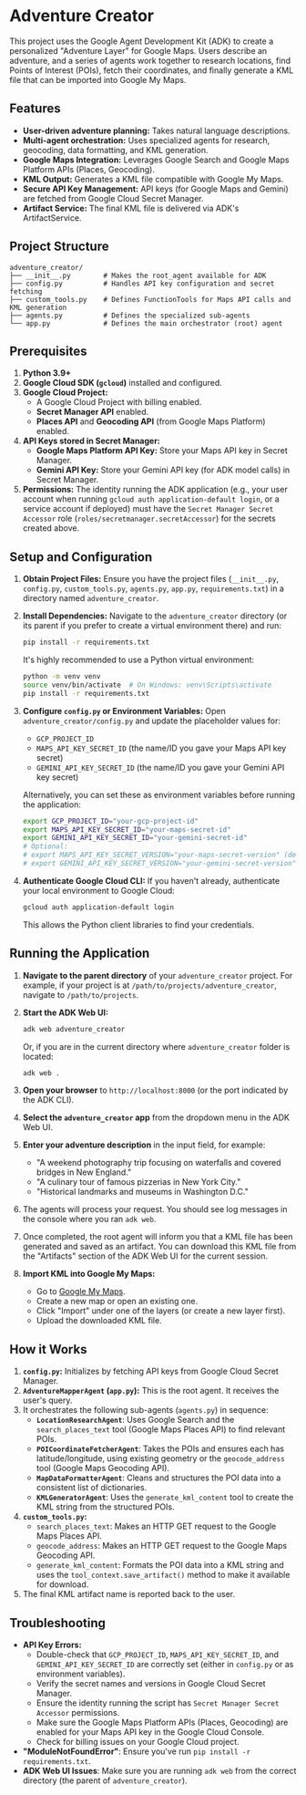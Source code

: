 # Adventure Creator

This project uses the Google Agent Development Kit (ADK) to create a personalized "Adventure Layer" for Google Maps.
Users describe an adventure, and a series of agents work together to research locations, find Points of Interest (POIs),
fetch their coordinates, and finally generate a KML file that can be imported into Google My Maps.

## Features

-   **User-driven adventure planning:** Takes natural language descriptions.
-   **Multi-agent orchestration:** Uses specialized agents for research, geocoding, data formatting, and KML generation.
-   **Google Maps Integration:** Leverages Google Search and Google Maps Platform APIs (Places, Geocoding).
-   **KML Output:** Generates a KML file compatible with Google My Maps.
-   **Secure API Key Management:** API keys (for Google Maps and Gemini) are fetched from Google Cloud Secret Manager.
-   **Artifact Service:** The final KML file is delivered via ADK's ArtifactService.

## Project Structure

```
adventure_creator/
├── __init__.py        # Makes the root_agent available for ADK
├── config.py          # Handles API key configuration and secret fetching
├── custom_tools.py    # Defines FunctionTools for Maps API calls and KML generation
├── agents.py          # Defines the specialized sub-agents
└── app.py             # Defines the main orchestrator (root) agent
```
## Prerequisites

1.  **Python 3.9+**
2.  **Google Cloud SDK (`gcloud`)** installed and configured.
3.  **Google Cloud Project:**
    *   A Google Cloud Project with billing enabled.
    *   **Secret Manager API** enabled.
    *   **Places API** and **Geocoding API** (from Google Maps Platform) enabled.
4.  **API Keys stored in Secret Manager:**
    *   **Google Maps Platform API Key:** Store your Maps API key in Secret Manager.
    *   **Gemini API Key:** Store your Gemini API key (for ADK model calls) in Secret Manager.
5.  **Permissions:** The identity running the ADK application (e.g., your user account when running `gcloud auth application-default login`, or a service account if deployed) must have the `Secret Manager Secret Accessor` role (`roles/secretmanager.secretAccessor`) for the secrets created above.

## Setup and Configuration

1.  **Obtain Project Files:**
    Ensure you have the project files (`__init__.py`, `config.py`, `custom_tools.py`, `agents.py`, `app.py`, `requirements.txt`) in a directory named `adventure_creator`.

2.  **Install Dependencies:**
    Navigate to the `adventure_creator` directory (or its parent if you prefer to create a virtual environment there) and run:
    ```bash
    pip install -r requirements.txt
    ```
    It's highly recommended to use a Python virtual environment:
    ```bash
    python -m venv venv
    source venv/bin/activate  # On Windows: venv\Scripts\activate
    pip install -r requirements.txt
    ```

3.  **Configure `config.py` or Environment Variables:**
    Open `adventure_creator/config.py` and update the placeholder values for:
    *   `GCP_PROJECT_ID`
    *   `MAPS_API_KEY_SECRET_ID` (the name/ID you gave your Maps API key secret)
    *   `GEMINI_API_KEY_SECRET_ID` (the name/ID you gave your Gemini API key secret)

    Alternatively, you can set these as environment variables before running the application:
    ```bash
    export GCP_PROJECT_ID="your-gcp-project-id"
    export MAPS_API_KEY_SECRET_ID="your-maps-secret-id"
    export GEMINI_API_KEY_SECRET_ID="your-gemini-secret-id"
    # Optional:
    # export MAPS_API_KEY_SECRET_VERSION="your-maps-secret-version" (defaults to "latest")
    # export GEMINI_API_KEY_SECRET_VERSION="your-gemini-secret-version" (defaults to "latest")
    ```

4.  **Authenticate Google Cloud CLI:**
    If you haven't already, authenticate your local environment to Google Cloud:
    ```bash
    gcloud auth application-default login
    ```
    This allows the Python client libraries to find your credentials.

## Running the Application

1.  **Navigate to the parent directory** of your `adventure_creator` project.
    For example, if your project is at `/path/to/projects/adventure_creator`, navigate to `/path/to/projects`.

2.  **Start the ADK Web UI:**
    ```bash
    adk web adventure_creator
    ```
    Or, if you are in the current directory where `adventure_creator` folder is located:
    ```bash
    adk web .
    ```


3.  **Open your browser** to `http://localhost:8000` (or the port indicated by the ADK CLI).

4.  **Select the `adventure_creator` app** from the dropdown menu in the ADK Web UI.

5.  **Enter your adventure description** in the input field, for example:
    *   "A weekend photography trip focusing on waterfalls and covered bridges in New England."
    *   "A culinary tour of famous pizzerias in New York City."
    *   "Historical landmarks and museums in Washington D.C."

6.  The agents will process your request. You should see log messages in the console where you ran `adk web`.

7.  Once completed, the root agent will inform you that a KML file has been generated and saved as an artifact. You can download this KML file from the "Artifacts" section of the ADK Web UI for the current session.

8.  **Import KML into Google My Maps:**
    *   Go to [Google My Maps](https://www.google.com/mymaps).
    *   Create a new map or open an existing one.
    *   Click "Import" under one of the layers (or create a new layer first).
    *   Upload the downloaded KML file.

## How it Works

1.  **`config.py`:** Initializes by fetching API keys from Google Cloud Secret Manager.
2.  **`AdventureMapperAgent` (`app.py`):** This is the root agent. It receives the user's query.
3.  It orchestrates the following sub-agents (`agents.py`) in sequence:
    *   **`LocationResearchAgent`**: Uses Google Search and the `search_places_text` tool (Google Maps Places API) to find relevant POIs.
    *   **`POICoordinateFetcherAgent`**: Takes the POIs and ensures each has latitude/longitude, using existing geometry or the `geocode_address` tool (Google Maps Geocoding API).
    *   **`MapDataFormatterAgent`**: Cleans and structures the POI data into a consistent list of dictionaries.
    *   **`KMLGeneratorAgent`**: Uses the `generate_kml_content` tool to create the KML string from the structured POIs.
4.  **`custom_tools.py`:**
    *   `search_places_text`: Makes an HTTP GET request to the Google Maps Places API.
    *   `geocode_address`: Makes an HTTP GET request to the Google Maps Geocoding API.
    *   `generate_kml_content`: Formats the POI data into a KML string and uses the `tool_context.save_artifact()` method to make it available for download.
5.  The final KML artifact name is reported back to the user.

## Troubleshooting

*   **API Key Errors:**
    *   Double-check that `GCP_PROJECT_ID`, `MAPS_API_KEY_SECRET_ID`, and `GEMINI_API_KEY_SECRET_ID` are correctly set (either in `config.py` or as environment variables).
    *   Verify the secret names and versions in Google Cloud Secret Manager.
    *   Ensure the identity running the script has `Secret Manager Secret Accessor` permissions.
    *   Make sure the Google Maps Platform APIs (Places, Geocoding) are enabled for your Maps API key in the Google Cloud Console.
    *   Check for billing issues on your Google Cloud project.
*   **"ModuleNotFoundError"**: Ensure you've run `pip install -r requirements.txt`.
*   **ADK Web UI Issues**: Make sure you are running `adk web` from the correct directory (the parent of `adventure_creator`).